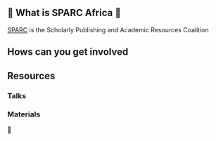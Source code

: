 
## :tada: What is SPARC Africa :tada:

[SPARC](https://sparcopen.org) is the Scholarly Publishing and Academic Resources Coalition 

## Hows can you get involved
## Resources
### Talks
### Materials
:tada:
